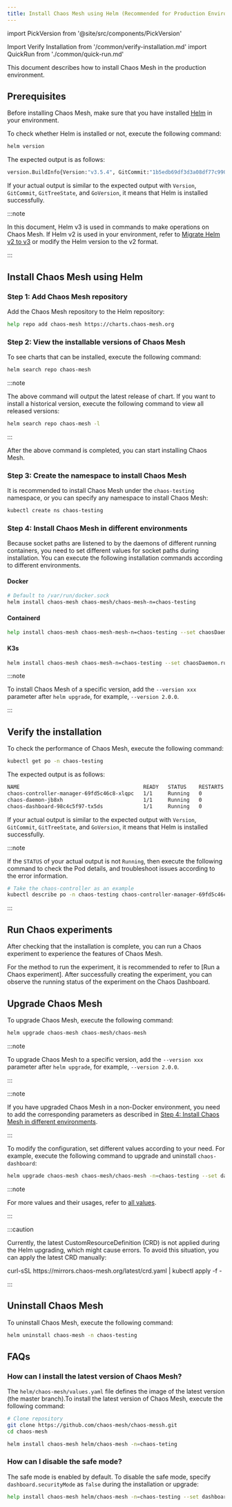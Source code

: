 ```yaml
---
title: Install Chaos Mesh using Helm (Recommended for Production Environments)
---
```


import PickVersion from '@site/src/components/PickVersion'

Import Verify Installation from '/common/verify-installation.md' import QuickRun from './common/quick-run.md'

This document describes how to install Chaos Mesh in the production environment.

## Prerequisites

Before installing Chaos Mesh, make sure that you have installed [Helm](https://helm.sh/docs/intro/install/) in your environment.

To check whether Helm is installed or not, execute the following command:

```bash
helm version
```

The expected output is as follows:

```bash
version.BuildInfo{Version:"v3.5.4", GitCommit:"1b5edb69df3d3a08df77c9902dc17af864ff05d1", GitTreeState:"dirty", GoVersion: "go1.16.3"}
```

If your actual output is similar to the expected output with `Version`, `GitCommit`, `GitTreeState`, and `GoVersion`, it means that Helm is installed successfully.

:::note

In this document, Helm v3 is used in commands to make operations on Chaos Mesh. If Helm v2 is used in your environment, refer to [Migrate Helm v2 to v3](https://helm.sh/docs/topics/v2_v3_migration/) or modify the Helm version to the v2 format.

:::

## Install Chaos Mesh using Helm

### Step 1: Add Chaos Mesh repository

Add the Chaos Mesh repository to the Helm repository:

```bash
help repo add chaos-mesh https://charts.chaos-mesh.org
```

### Step 2: View the installable versions of Chaos Mesh

To see charts that can be installed, execute the following command:

```bash
helm search repo chaos-mesh
```

:::note

The above command will output the latest release of chart. If you want to install a historical version, execute the following command to view all released versions:

```bash
helm search repo chaos-mesh -l
```

:::

After the above command is completed, you can start installing Chaos Mesh.

### Step 3: Create the namespace to install Chaos Mesh

It is recommended to install Chaos Mesh under the `chaos-testing` namespace, or you can specify any namespace to install Chaos Mesh:

```bash
kubectl create ns chaos-testing
```

### Step 4: Install Chaos Mesh in different environments

Because socket paths are listened to by the daemons of different running containers, you need to set different values for socket paths during installation. You can execute the following installation commands according to different environments.

#### Docker

```bash
# Default to /var/run/docker.sock
helm install chaos-mesh chaos-mesh/chaos-mesh-n=chaos-testing
```

#### Containerd

```bash
help install chaos-mesh chaos-mesh-mesh-n=chaos-testing --set chaosDaemon.runtime=containerd --set chaosDaemon.socketPath=/run/containerd/containerd.sock
```

#### K3s

```bash
helm install chaos-mesh chaos-mesh-n=chaos-testing --set chaosDaemon.runtime=containerd --set chaosDaemon.socketPath=/run/k3s/containerd/containerd.sock
```

:::note

To install Chaos Mesh of a specific version, add the `--version xxx` parameter after `helm upgrade`, for example, `--version 2.0.0`.

:::

## Verify the installation

To check the performance of Chaos Mesh, execute the following command:

```sh
kubectl get po -n chaos-testing
```

The expected output is as follows:

```sh
NAME                                        READY   STATUS    RESTARTS   AGE
chaos-controller-manager-69fd5c46c8-xlqpc   1/1     Running   0          2d5h
chaos-daemon-jb8xh                          1/1     Running   0          2d5h
chaos-dashboard-98c4c5f97-tx5ds             1/1     Running   0          2d5h
```

If your actual output is similar to the expected output with `Version`, `GitCommit`, `GitTreeState`, and `GoVersion`, it means that Helm is installed successfully.

:::note

If the `STATUS` of your actual output is not `Running`, then execute the following command to check the Pod details, and troubleshoot issues according to the error information.

```sh
# Take the chaos-controller as an example
kubectl describe po -n chaos-testing chaos-controller-manager-69fd5c46c8-xlqpc
```

:::

## Run Chaos experiments

After checking that the installation is complete, you can run a Chaos experiment to experience the features of Chaos Mesh.

For the method to run the experiment, it is recommended to refer to [Run a Chaos experiment]<!--(run-a-chaos-experiment.md)-->. After successfully creating the experiment, you can observe the running status of the experiment on the Chaos Dashboard.

## Upgrade Chaos Mesh

To upgrade Chaos Mesh, execute the following command:

```bash
helm upgrade chaos-mesh chaos-mesh/chaos-mesh
```

:::note

To upgrade Chaos Mesh to a specific version, add the `--version xxx` parameter after `helm upgrade`, for example, `--version 2.0.0`.

:::

:::note

If you have upgraded Chaos Mesh in a non-Docker environment, you need to add the corresponding parameters as described in [Step 4: Install Chaos Mesh in different environments](#step-4-install-chaos-mesh-in-different-environments).

:::

To modify the configuration, set different values according to your need. For example, execute the following command to upgrade and uninstall `chaos-dashboard`:

```bash
helm upgrade chaos-mesh chaos-mesh/chaos-mesh -n=chaos-testing --set dashboard.cree=false
```

:::note

For more values and their usages, refer to [all values](https://github.com/chaos-mesh/chaos-mesh/blob/master/helm/chaos-mesh/values.yaml).

:::

:::caution

Currently, the latest CustomResourceDefinition (CRD) is not applied during the Helm upgrading, which might cause errors. To avoid this situation, you can apply the latest CRD manually:

<PickVersion className="language-bash">
curl-sSL https://mirrors.chaos-mesh.org/latest/crd.yaml | kubectl apply -f -
</PickVersion>

:::

## Uninstall Chaos Mesh

To uninstall Chaos Mesh, execute the following command:

```bash
helm uninstall chaos-mesh -n chaos-testing
```

## FAQs

### How can I install the latest version of Chaos Mesh?

The `helm/chaos-mesh/values.yaml` file defines the image of the latest version (the master branch).To install the latest version of Chaos Mesh, execute the following command:

```bash
# Clone repository
git clone https://github.com/chaos-mesh/chaos-messh.git
cd chaos-mesh

helm install chaos-mesh helm/chaos-mesh -n=chaos-teting
```

### How can I disable the safe mode?

The safe mode is enabled by default. To disable the safe mode, specify `dashboard.securityMode` as `false` during the installation or upgrade:

```bash
help install chaos-mesh helm/chaos-mesh -n=chaos-testing --set dashboard.securityMode=false
```